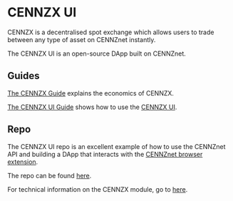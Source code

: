 # CENNZX UI

CENNZX is a decentralised spot exchange which allows users to trade between any type of asset on CENNZnet instantly.

The CENNZX UI is an open-source DApp built on CENNZnet. 

## Guides
[The CENNZX Guide](https://medium.com/centrality/the-cennzx-guide-4d7787f9bb73) explains the economics of CENNZX.

[The CENNZX UI Guide](https://medium.com/centrality/cennzx-ui-guide-b543293ffce0) shows how to use the [CENNZX UI](https://cennzx.centrality.me/).

## Repo
The CENNZX UI repo is an excellent example of how to use the CENNZnet API and building a DApp that interacts with the [CENNZnet browser extension](References/CENNZnet-infrastructures/CENNZnet-browser-extension).

The repo can be found [here](https://github.com/cennznet/cennzx-ui).

For technical information on the CENNZX module, go to [here](References/Runtime-modules/CENNZX).